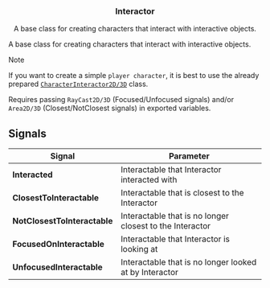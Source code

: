 <div align="center">
	<h3>Interactor</h3>
	<p />
	<p>A base class for creating characters that interact with interactive objects.</p>
</div>

A base class for creating characters that interact with interactive objects.

> [!NOTE]
> If you want to create a simple `player character`, it is best to use the already prepared [`CharacterInteractor2D/3D`](./CHARACTER_INTERACTOR.md) class.

Requires passing `RayCast2D/3D` (Focused/Unfocused signals) and/or `Area2D/3D` (Closest/NotClosest signals) in exported variables.

## Signals

| Signal                       | Parameter                                                |
| ---------------------------- | -------------------------------------------------------- |
| **Interacted**               | Interactable that Interactor interacted with             |
| **ClosestToInteractable**    | Interactable that is closest to the Interactor           |
| **NotClosestToInteractable** | Interactable that is no longer closest to the Interactor |
| **FocusedOnInteractable**    | Interactable that Interactor is looking at               |
| **UnfocusedInteractable**    | Interactable that is no longer looked at by Interactor   |
